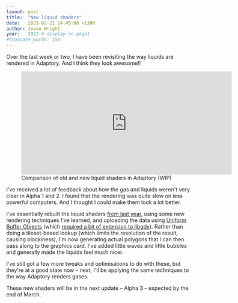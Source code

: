 ```yaml
---
layout: post
title:  "New liquid shaders"
date:   2023-02-21 14:45:00 +1300
author: Jevon Wright
year:   2022 # display on page1
#truncate_words: 150
---
```


Over the last week or two, I have been revisiting the way liquids are rendered in Adaptory.
And I think they look awesome!!

<figure class="video">
  <iframe width="560" height="275" src="https://www.youtube.com/embed/NsOrfY9JdLQ" title="YouTube video player" frameborder="0" allow="accelerometer; autoplay; clipboard-write; encrypted-media; gyroscope; picture-in-picture" allowfullscreen></iframe>
  <figcaption>Comparison of old and new liquid shaders in Adaptory (WIP)</figcaption>
</figure>

I've received a lot of feedback about how the gas and liquids
weren't very clear in Alpha 1 and 2.
I found that the rendering was quite slow on less powerful computers.
And I thought I could make them look a lot better.

I've essentially rebuilt the liquid shaders [from last year](/2022/03/02/liquids-and-tilesets),
using some new rendering techniques I've learned, and
uploading the data using [Uniform Buffer Objects](https://www.khronos.org/opengl/wiki/Uniform_Buffer_Object)
(which [required a bit of extension to libgdx](https://github.com/libgdx/libgdx/issues/7083)).
Rather than doing a tileset-based lookup (which limits the resolution of the result, causing blockiness),
I'm now generating actual polygons that I can then pass
along to the graphics card. I've added little waves and little bubbles and generally
made the liquids feel much nicer.

I've still got a few more tweaks and optimisations to do with these, but they're at a good
state now – next, I'll be applying the same techniques to the way Adaptory renders gases.

These new shaders will be in the next update – Alpha 3 – expected by the end of March.
